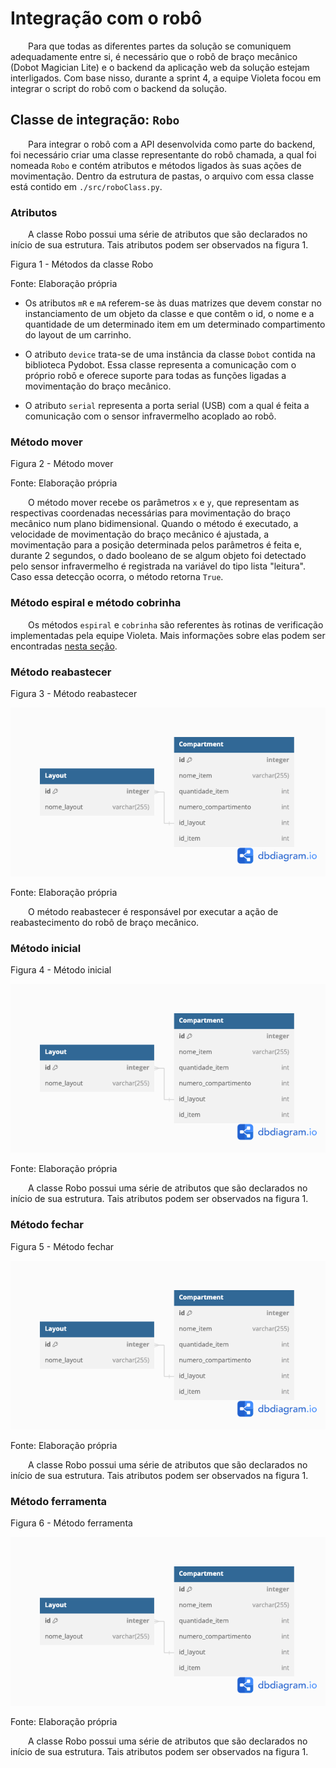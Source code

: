 # Integração com o robô

&emsp;&emsp;Para que todas as diferentes partes da solução se comuniquem adequadamente entre si, é necessário que o robô de braço mecânico (Dobot Magician Lite) e o backend da aplicação web da solução estejam interligados. Com base nisso, durante a sprint 4, a equipe Violeta focou em integrar o script do robô com o backend da solução.

## Classe de integração: ```Robo```

&emsp;&emsp;Para integrar o robô com a API desenvolvida como parte do backend, foi necessário criar uma classe representante do robô chamada, a qual foi nomeada ```Robo``` e contém atributos e métodos ligados às suas ações de movimentação. Dentro da estrutura de pastas, o arquivo com essa classe está contido em ```./src/roboClass.py```.

### Atributos

&emsp;&emsp;A classe Robo possui uma série de atributos que são declarados no início de sua estrutura. Tais atributos podem ser observados na figura 1.

<p style={{textAlign: 'center'}}>Figura 1 - Métodos da classe Robo</p>

<!-- <div style={{margin: 25}}>
    <div style={{textAlign: 'center'}}>
        <img src={require("../../../static/img/sprint-4/backend/robo_atributos.png").default} style={{width: 400}} alt="Métodos da classe Robo" />
        <br/>
    </div>
</div> -->

<p style={{textAlign: 'center'}}>Fonte: Elaboração própria</p>

- Os atributos ```mR``` e ```mA``` referem-se às duas matrizes que devem constar no instanciamento de um objeto da classe e que contêm o id, o nome e a quantidade de um determinado item em um determinado compartimento do layout de um carrinho.

- O atributo ```device``` trata-se de uma instância da classe ```Dobot``` contida na biblioteca Pydobot. Essa classe representa a comunicação com o próprio robô e oferece suporte para todas as funções ligadas a movimentação do braço mecânico.

- O atributo ```serial``` representa a porta serial (USB) com a qual é feita a comunicação com o sensor infravermelho acoplado ao robô.



### Método mover

<p style={{textAlign: 'center'}}>Figura 2 - Método mover</p>

<!-- ![Método mover da classe Robo](../../../static/img/sprint-4/backend/robo_metodo_1.png) -->

<p style={{textAlign: 'center'}}>Fonte: Elaboração própria</p>

&emsp;&emsp;O método mover recebe os parâmetros ```x``` e ```y```, que representam as respectivas coordenadas necessárias para movimentação do braço mecânico num plano bidimensional. Quando o método é executado, a velocidade de movimentação do braço mecânico é ajustada, a movimentação para a posição determinada pelos parâmetros é feita e, durante 2 segundos, o dado booleano de se algum objeto foi detectado pelo sensor infravermelho é registrada na variável do tipo lista "leitura". Caso essa detecção ocorra, o método retorna ```True```.



### Método espiral e método cobrinha

&emsp;&emsp;Os métodos ```espiral``` e ```cobrinha``` são referentes às rotinas de verificação implementadas pela equipe Violeta. Mais informações sobre elas podem ser encontradas [nesta seção](../../sprint-3/hardware_integracao/rotina_verificacao.md).



### Método reabastecer

<p style={{textAlign: 'center'}}>Figura 3 - Método reabastecer</p>

![Método reabastecer da classe Robo](../../../static/img/sprint-3/backend/base_dados/diagrama_base.png)

<p style={{textAlign: 'center'}}>Fonte: Elaboração própria</p>

&emsp;&emsp;O método reabastecer é responsável por executar a ação de reabastecimento do robô de braço mecânico. 



### Método inicial

<p style={{textAlign: 'center'}}>Figura 4 - Método inicial</p>

![Método inicial da classe Robo](../../../static/img/sprint-3/backend/base_dados/diagrama_base.png)

<p style={{textAlign: 'center'}}>Fonte: Elaboração própria</p>

&emsp;&emsp;A classe Robo possui uma série de atributos que são declarados no início de sua estrutura. Tais atributos podem ser observados na figura 1.



### Método fechar

<p style={{textAlign: 'center'}}>Figura 5 - Método fechar</p>

![Desenho esquemático da base de dados](../../../static/img/sprint-3/backend/base_dados/diagrama_base.png)

<p style={{textAlign: 'center'}}>Fonte: Elaboração própria</p>

&emsp;&emsp;A classe Robo possui uma série de atributos que são declarados no início de sua estrutura. Tais atributos podem ser observados na figura 1.



### Método ferramenta

<p style={{textAlign: 'center'}}>Figura 6 - Método ferramenta</p>

![Desenho esquemático da base de dados](../../../static/img/sprint-3/backend/base_dados/diagrama_base.png)

<p style={{textAlign: 'center'}}>Fonte: Elaboração própria</p>

&emsp;&emsp;A classe Robo possui uma série de atributos que são declarados no início de sua estrutura. Tais atributos podem ser observados na figura 1.

